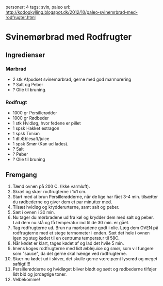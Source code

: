 personer: 4
tags: svin, paleo
url: http://kodogkylling.blogspot.dk/2012/10/paleo-svinemrbrad-med-rodfrugter.html

# Svinemørbrad med Rodfrugter

## Ingredienser
### Mørbrad
  - 2 stk Afpudset svinemørbrad, gerne med god marmorering
  - ? Salt og Peber
  - ? Olie til bruning.

### Rodfrugt
  - 1000 gr Persillerødder
  - 1000 gr Rødbeder
  - 1 stk Hvidløg, hvor fedene er pillet
  - 1 spsk Hakket estragon
  - 1 spsk Timian
  - 1 dl Æblesaft/juice
  - 1 spsk Smør (Kan ud lades).
  - ? Salt
  - ? Peber
  - ? Olie til bruning

## Fremgang
  1. Tænd ovnen på 200 C. (Ikke varmluft).
  2. Skræl og skær rodfrugterne i 1x1 cm.
  3. Start med at brun Persillerødderne, når de lige har fået 3-4 min. tilsætter du rødbederne og giver dem et par minutter med.
  4. Tilsæt hvidløg og krydderurterne, samt salt og peber.
  5. Sæt i ovnen i 30 min.
  6. Nu tager du mørbradene ud fra køl og krydder dem med salt og peber. Lad dem nu stå og få temperatur ind til de 30 min. er gået.
  7. Tag rodfrugterne ud. Brun nu mørbradene godt i olie. Læg dem OVEN på rodfrugterne med et stege termometer i enden. Sæt det hele i ovnen igen og steg kødet til en centrums temperatur til 58C.
  8. Når kødet er klart, tages kødet af og lad det hvile 5 min.
  9. Imens koges rodfrugterne med lidt æblejuice og smør, som vil fungere som "sauce", da det gerne skal hænge ved rodfrugterne.
  10. Skær nu kødet ud i skiver, det skulle gerne være pænt lyserød og meget saftigt!!!!
  11. Persillerødderne og hvidløget bliver blødt og sødt og rødbederne tilføjer lidt bid og jordagtige toner.
  12. Velbekomme!
